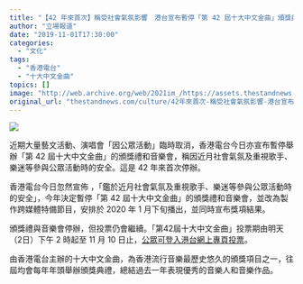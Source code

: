 ```yaml
---
title: "【42 年來首次】稱受社會氣氛影響　港台宣布暫停「第 42 屆十大中文金曲」頒獎典禮"
author: "立場報道"
date: "2019-11-01T17:30:00"
categories:
  - "文化"
tags:
  - "香港電台"
  - "十大中文金曲"
topics: []
image: "http://web.archive.org/web/2021im_/https://assets.thestandnews.com/media/photos/rthk-04_OVGCZ_BB6WBaw.png"
original_url: "thestandnews.com/culture/42年來首次-稱受社會氣氛影響-港台宣布暫停-第42屆十大中文金曲-頒獎典禮"
---
```

![](http://web.archive.org/web/2021im_/https://assets.thestandnews.com/media/photos/rthk-04_OVGCZ_BB6WBaw.png)

近期大量藝文活動、演唱會「因公眾活動」臨時取消，香港電台今日亦宣布暫停舉辦「第 42 屆十大中文金曲」的頒獎禮和音樂會，稱因近月社會氣氛及重視歌手、樂迷等參與公眾活動時的安全。這是 42 年來首次停辦。

香港電台今日忽然宣佈 ，「鑑於近月社會氣氛及重視歌手、樂迷等參與公眾活動時的安全」，今年決定暫停「第 42 屆十大中文金曲」的頒獎禮和音樂會，並改為製作跨媒體特備節目，安排於 2020 年 1 月下旬播出，並同時宣布獎項結果。

頒獎禮與音樂會停辦，但投票仍會繼續。「第42屆十大中文金曲」投票期由明天（2日）下午 2 時起至 11 月 10 日止，[公眾可登入港台網上專頁投票](http://web.archive.org/web/20211229132232/https://app4.rthk.hk/special/goldsong2019/index.php)。

由香港電台主辦的十大中文金曲，為香港流行音樂最歷史悠久的頒獎項目之一，往屆均會每年年頭舉辦頒獎典禮，總結過去一年表現優秀的音樂人和音樂作品。